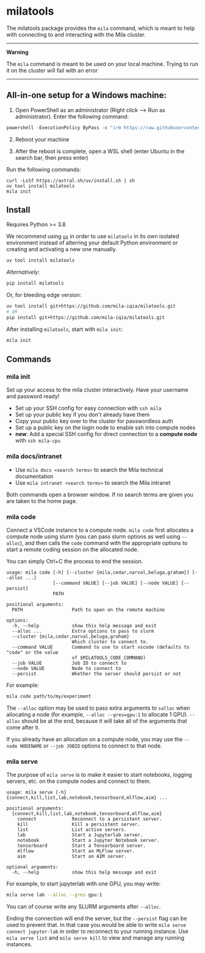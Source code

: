 
# milatools

The milatools package provides the `mila` command, which is meant to help with connecting to and interacting with the Mila cluster.

---

**Warning**

The `mila` command is meant to be used on your local machine. Trying to run it on the cluster will fail with an error

---


## All-in-one setup for a Windows machine:

1. Open PowerShell as an administrator (Right click --> Run as administrator).
Enter the following command:

```powershell
powershell -ExecutionPolicy ByPass -c "irm https://raw.githubusercontent.com/mila-iqia/milatools/refs/heads/windows-setup-script/scripts/windows_setup.ps1 | iex"
```

2. Reboot your machine

3. After the reboot is complete, open a WSL shell (enter Ubuntu in the search bar, then press enter)

Run the following commands:

```console
curl -LsSf https://astral.sh/uv/install.sh | sh
uv tool install milatools
mila init
```



## Install

Requires Python >= 3.8

We recommend using [`uv`](https://docs.astral.sh/uv/) in order to use `milatools` in its own isolated environment instead of alterring your default Python environment or creating and activating a new one manually.

```bash
uv tool install milatools
```

_Alternatively_:

```bash
pip install milatools
```

Or, for bleeding edge version:

```bash
uv tool install git+https://github.com/mila-iqia/milatools.git
# OR
pip install git+https://github.com/mila-iqia/milatools.git
```

After installing `milatools`, start with `mila init`:

```bash
mila init
```


## Commands

### mila init

Set up your access to the mila cluster interactively. Have your username and password ready!

* Set up your SSH config for easy connection with `ssh mila`
* Set up your public key if you don't already have them
* Copy your public key over to the cluster for passwordless auth
* Set up a public key on the login node to enable ssh into compute nodes
* **new**: Add a special SSH config for direct connection to a **compute node** with `ssh mila-cpu`


### mila docs/intranet

* Use `mila docs <search terms>` to search the Mila technical documentation
* Use `mila intranet <search terms>` to search the Mila intranet

Both commands open a browser window. If no search terms are given you are taken to the home page.


### mila code

Connect a VSCode instance to a compute node. `mila code` first allocates a compute node using slurm (you can pass slurm options as well using `--alloc`), and then calls the `code` command with the appropriate options to start a remote coding session on the allocated node.

You can simply Ctrl+C the process to end the session.

```
usage: mila code [-h] [--cluster {mila,cedar,narval,beluga,graham}] [--alloc ...]
                 [--command VALUE] [--job VALUE] [--node VALUE] [--persist]
                 PATH

positional arguments:
  PATH                  Path to open on the remote machine

options:
  -h, --help            show this help message and exit
  --alloc ...           Extra options to pass to slurm
  --cluster {mila,cedar,narval,beluga,graham}
                        Which cluster to connect to.
  --command VALUE       Command to use to start vscode (defaults to "code" or the value
                        of $MILATOOLS_CODE_COMMAND)
  --job VALUE           Job ID to connect to
  --node VALUE          Node to connect to
  --persist             Whether the server should persist or not
```

For example:

```bash
mila code path/to/my/experiment
```

The `--alloc` option may be used to pass extra arguments to `salloc` when allocating a node (for example, `--alloc --gres=gpu:1` to allocate 1 GPU). `--alloc` should be at the end, because it will take all of the arguments that come after it.

If you already have an allocation on a compute node, you may use the `--node NODENAME` or `--job JOBID` options to connect to that node.


### mila serve

The purpose of `mila serve` is to make it easier to start notebooks, logging servers, etc. on the compute nodes and connect to them.

```
usage: mila serve [-h] {connect,kill,list,lab,notebook,tensorboard,mlflow,aim} ...

positional arguments:
  {connect,kill,list,lab,notebook,tensorboard,mlflow,aim}
    connect             Reconnect to a persistent server.
    kill                Kill a persistent server.
    list                List active servers.
    lab                 Start a Jupyterlab server.
    notebook            Start a Jupyter Notebook server.
    tensorboard         Start a Tensorboard server.
    mlflow              Start an MLFlow server.
    aim                 Start an AIM server.

optional arguments:
  -h, --help            show this help message and exit
```

For example, to start jupyterlab with one GPU, you may write:

```bash
mila serve lab --alloc --gres gpu:1
```

You can of course write any SLURM arguments after `--alloc`.

Ending the connection will end the server, but the `--persist` flag can be used to prevent that. In that case you would be able to write `mila serve connect jupyter-lab` in order to reconnect to your running instance. Use `mila serve list` and `mila serve kill` to view and manage any running instances.
